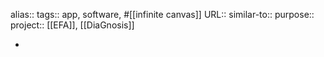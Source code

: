 alias::
tags:: app, software, #[[infinite canvas]]
URL::
similar-to::
purpose::
project:: [[EFA]], [[DiaGnosis]]

-